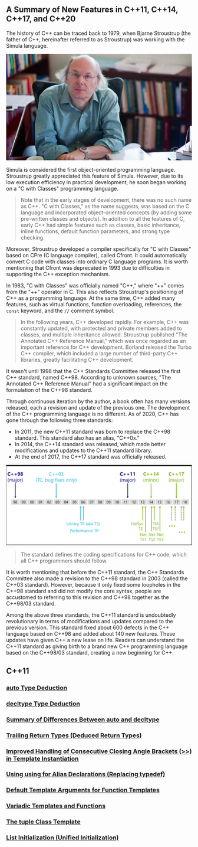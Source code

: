 ## A Summary of New Features in C++11, C++14, C++17, and C++20

The history of C++ can be traced back to 1979, when Bjarne Stroustrup (the father of C++, hereinafter referred to as Stroustrup) was working with the Simula language.

![alt text](image.png)

Simula is considered the first object-oriented programming language. Stroustrup greatly appreciated this feature of Simula. However, due to its low execution efficiency in practical development, he soon began working on a "C with Classes" programming language.

> Note that in the early stages of development, there was no such name as C++. "C with Classes," as the name suggests, was based on the C language and incorporated object-oriented concepts (by adding some pre-written classes and objects). In addition to all the features of C, early C++ had simple features such as classes, basic inheritance, inline functions, default function parameters, and strong type checking.

Moreover, Stroustrup developed a compiler specifically for "C with Classes" based on CPre (C language compiler), called Cfront. It could automatically convert C code with classes into ordinary C language programs. It is worth mentioning that Cfront was deprecated in 1993 due to difficulties in supporting the C++ exception mechanism.

In 1983, "C with Classes" was officially named "C++," where "++" comes from the "++" operator in C. This also reflects Stroustrup's positioning of C++ as a programming language. At the same time, C++ added many features, such as virtual functions, function overloading, references, the `const` keyword, and the `//` comment symbol.

> In the following years, C++ developed rapidly. For example, C++ was constantly updated, with protected and private members added to classes, and multiple inheritance allowed. Stroustrup published "The Annotated C++ Reference Manual," which was once regarded as an important reference for C++ development. Borland released the Turbo C++ compiler, which included a large number of third-party C++ libraries, greatly facilitating C++ development.

It wasn't until 1998 that the C++ Standards Committee released the first C++ standard, named C++98. According to unknown sources, "The Annotated C++ Reference Manual" had a significant impact on the formulation of the C++98 standard.

Through continuous iteration by the author, a book often has many versions released, each a revision and update of the previous one. The development of the C++ programming language is no different. As of 2020, C++ has gone through the following three standards:

- In 2011, the new C++11 standard was born to replace the C++98 standard. This standard also has an alias, "C++0x."
- In 2014, the C++14 standard was released, which made better modifications and updates to the C++11 standard library.
- At the end of 2017, the C++17 standard was officially released.

![alt text](image-1.png)

> The standard defines the coding specifications for C++ code, which all C++ programmers should follow.

It is worth mentioning that before the C++11 standard, the C++ Standards Committee also made a revision to the C++98 standard in 2003 (called the C++03 standard). However, because it only fixed some loopholes in the C++98 standard and did not modify the core syntax, people are accustomed to referring to this revision and C++98 together as the C++98/03 standard.

Among the above three standards, the C++11 standard is undoubtedly revolutionary in terms of modifications and updates compared to the previous version. This standard fixed about 600 defects in the C++ language based on C++98 and added about 140 new features. These updates have given C++ a new lease on life. Readers can understand the C++11 standard as giving birth to a brand new C++ programming language based on the C++98/03 standard, creating a new beginning for C++.

## C++11

### [auto Type Deduction](C++11/autoTypeDeduction.md)

### [decltype Type Deduction](C++11/decltypeTypeDeduction.md)

### [Summary of Differences Between auto and decltype](C++11/autoORdecltype.md)

### [Trailing Return Types (Deduced Return Types)](C++11/TrailingReturnType.md)

### [Improved Handling of Consecutive Closing Angle Brackets (>>) in Template Instantiation](C++11/ConsecutiveAngleBrackets.md)

### [Using using for Alias Declarations (Replacing typedef)](C++11/using.md)

### [Default Template Arguments for Function Templates](C++11/DefaultTemplate.md)

### [Variadic Templates and Functions](C++11/Variadic.md)

### [The tuple Class Template](C++11/tuple.md)

### [List Initialization (Unified Initialization)](C++11/ListInitialization.md)